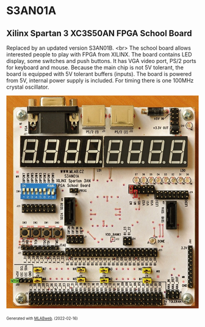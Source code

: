 <!--- PrjInfo ---> <!--- Please remove this line after manually editing --->
<!--- 00a56be08b96043df9e37d6aff7b6990 --->
<!--- Created:2022-02-16 22:07:16.328934: ---> 
<!--- Author:: ---> 
<!--- AuthorEmail:: ---> 
<!--- Tags:: ---> 
<!--- Ust:: ---> 
<!--- Label --->
<!--- ELabel ---> 
<!--- Name:S3AN01A: --->
# S3AN01A
<!--- LongName --->
## Xilinx Spartan 3 XC3S50AN FPGA School Board
<!--- ELongName ---> 

<!--- Lead --->
Replaced by an updated version S3AN01B. &lt;br&gt; The school board allows interested people to play with FPGA from XILINX. The board contains LED display, some switches and push buttons. It has VGA video port, PS/2 ports for keyboard and mouse. Because the main chip is not 5V tolerant, the board is equipped with 5V tolerant buffers (inputs). The board is powered from 5V, internal power supply is included. For timing there is one 100MHz crystal oscillator.
<!--- ELead ---> 

![S3AN01A](doc/img/S3AN01A_top_small.jpg) 


<!--- Description --->
<!--- EDescription --->
<!--- Content --->
<!--- EContent --->
<sub><sup> Generated with [MLABweb](https://github.com/MLAB-project/MLABweb). (2022-02-16)</sup></sub>